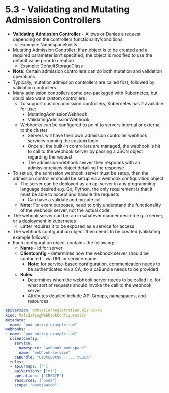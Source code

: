 # 5.3 - Validating and Mutating Admission Controllers

- **Validating Admission Controller** - Allows or Denies a request depending on the controllers functionality/conditions
  - Example: NamespaceExists
- Mutating Admission Controller: If an object is to be created and a required parameter isn't specified, the object is modified to use the default value prior to creation
  - Example: DefaultStorageClass
- **Note:** Certain admission controllers can do both mutation and validation operations
- Typically, mutation admission controllers are called first, followed by validation controllers.
- Many admission controllers come pre-packaged with Kubernetes, but could also
want custom controllers:
  - To support custom admission controllers, Kubernetes has 2 available for use:
    - MutatingAdmissionWebhook
    - ValidatingAdmissionWebhook
  - Webhooks can be configured to point to servers internal or external to the cluster
    - Servers will have their own admission controller webhook services running the custom logic
    - Once all the built-in controllers are managed, the webhook is hit to call to the webhook server by passing a JSON object regarding the request
    - The admission webhook server then responds with an admissionreview object detailing the response
- To set up, the admission webhook server must be setup, then the admission controller should be setup via a webhook configuration object
  - The server can be deployed as an api server in any programming language desired e.g. Go, Python, the only requirement is that it must be able to accept and handle the requests
    - Can have a validate and mutate call
  - **Note:** For exam purposes, need to only understand the functionality of the webhook server, not the actual code
- The webook server can be ran in whatever manner desired e.g. a server, or a deployment in kubernetes
  - Latter requires it to be exposed as a service for access
- The webhook configuration object then needs to be created (validating example
follows):
- Each configuration object contains the following:
  - **Name** - id for server
  - **Clientconfig** - determines how the webhook server should be contacted - via URL or service name
    - **Note:** for service-based configuration, communication needs to be authenticated via a CA, so a caBundle needs to be provided
  - **Rules:**
    - Determines when the webhook server needs to be called i.e. for what sort of requests should invoke the call to the webhook server
    - Attributes detailed include API Groups, namespaces, and resources.

```yaml
apiVersion: admissionregistration.k8s.io/v1
kind: ValidatingWebhookConfiguration
metadata:
  name: "pod-policy.example.com"
webhooks:
- name: "pod-policy.example.com"
  clientConfig:
    service:
      namespace: "webhook-namespace"
      name: "webhook-service"
    caBundle: "Ci0tLS0tQk.......tLS0K"
  rules:
  - apiGroups: [""]
    apiVersions: ["v1"]
    operations: ["CREATE"]
    resources: ["pods"]
    scope: "Namespaced"
```